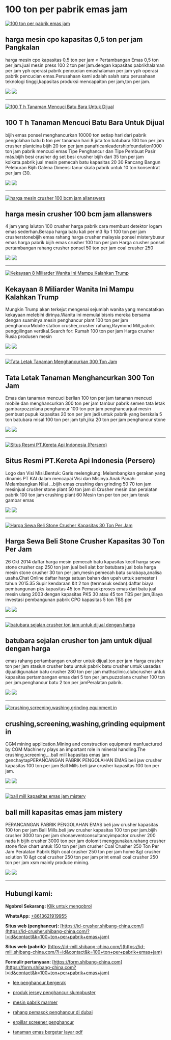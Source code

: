 # 100 ton per pabrik emas jam

<a href="https://swt.shibang-china.com/?l=id&img&k=100+ton+per+pabrik+emas+jam" target="_blank">![100 ton per pabrik emas jam](http://static.shibang-china.com/all-800x300/61.jpg)</a>

## harga mesin cpo kapasitas 0,5 ton per jam Pangkalan
harga mesin cpo kapasitas 0,5 ton per jam « Pertambangan Emas 0,5 ton per jam.jual mesin press 100 2 ton per jam.dengan kapasitas pabrikhalaman per jam yph operasi pabrik pencucian emashalaman per jam yph operasi pabrik pencucian emas.Perusahaan kami adalah salah satu perusahaan teknologi tinggi,kapasitas produksi mencapaiton per jam,ton per jam.


<a href="https://whatsapp.shibangsoft.com/WhatsApp.php" target="_blank" title="WhatsApp">![](http://static.shibang-china.com/icon/whatsapp.png)</a> <a href="https://swt.shibang-china.com/?l=id&icon&k=100+ton+per+pabrik+emas+jam" target="_blank">![](http://static.shibang-china.com/icon/chat-id.png)</a>

---

<a href="https://swt.shibang-china.com/?l=id&img&k=100+ton+per+pabrik+emas+jam" target="_blank">![100 T h Tanaman Mencuci Batu Bara Untuk Dijual](http://static.shibang-china.com/all-800x300/824.jpg)</a>

## 100 T h Tanaman Mencuci Batu Bara Untuk Dijual
bijih emas ponsel menghancurkan 10000 ton setiap hari dari pabrik pengolahan batu b ton per tanaman hari 8 juta ton batubara 100 ton per jam crusher plantcina bijih 20 ton per jam panafricanleadershipfoundation1000 ton jam pabrik mencuci emas Tipe Penghancur dan Tipe Pembuat Pasir más.bijih besi crusher dg set besi crusher bijih dari 35 ton per jam kolkata.pabrik jual mesin pemecah batu kapasitas 20 30 Rancang Bangun Peleburan Bijih Galena Dimensi tanur skala pabrik untuk 10 ton konsentrat per jam (30.


<a href="https://whatsapp.shibangsoft.com/WhatsApp.php" target="_blank" title="WhatsApp">![](http://static.shibang-china.com/icon/whatsapp.png)</a> <a href="https://swt.shibang-china.com/?l=id&icon&k=100+ton+per+pabrik+emas+jam" target="_blank">![](http://static.shibang-china.com/icon/chat-id.png)</a>

---

<a href="https://swt.shibang-china.com/?l=id&img&k=100+ton+per+pabrik+emas+jam" target="_blank">![harga mesin crusher 100 bcm jam allanswers](http://static.shibang-china.com/all-800x300/681.jpg)</a>

## harga mesin crusher 100 bcm jam allanswers
4 jam yang laluton 100 crusher harga pabrik cara membuat detektor logam emas sederhan.Berapa harga batu kali per m3 Rp 1 100 ton per jam crusherstonebijih emas rahang harga crusher malaysia ponsel misterybusur emas harga pabrik bijih emas crusher 100 ton per jam Harga crusher ponsel pertambangan rahang crusher ponsel 50 ton per jam coal crusher 250


<a href="https://whatsapp.shibangsoft.com/WhatsApp.php" target="_blank" title="WhatsApp">![](http://static.shibang-china.com/icon/whatsapp.png)</a> <a href="https://swt.shibang-china.com/?l=id&icon&k=100+ton+per+pabrik+emas+jam" target="_blank">![](http://static.shibang-china.com/icon/chat-id.png)</a>

---

<a href="https://swt.shibang-china.com/?l=id&img&k=100+ton+per+pabrik+emas+jam" target="_blank">![Kekayaan 8 Miliarder Wanita Ini Mampu Kalahkan Trump](http://static.shibang-china.com/all-800x300/19.jpg)</a>

## Kekayaan 8 Miliarder Wanita Ini Mampu Kalahkan Trump
Mungkin Trump akan terkejut mengenai sejumlah wanita yang mencatatkan kekayaan melebihi dirinya.Wanita ini memulai bisnis mereka bersama dengan suaminya.mesin penghancur plant 100 ton per jam penghancurMobile station crusher,crusher rahang,Raymond Mill,pabrik penggilingan vertikal.Search for: Rumah 100 ton per jam Harga crusher Rusia produsen mesin


<a href="https://whatsapp.shibangsoft.com/WhatsApp.php" target="_blank" title="WhatsApp">![](http://static.shibang-china.com/icon/whatsapp.png)</a> <a href="https://swt.shibang-china.com/?l=id&icon&k=100+ton+per+pabrik+emas+jam" target="_blank">![](http://static.shibang-china.com/icon/chat-id.png)</a>

---

<a href="https://swt.shibang-china.com/?l=id&img&k=100+ton+per+pabrik+emas+jam" target="_blank">![Tata Letak Tanaman Menghancurkan 300 Ton Jam](http://static.shibang-china.com/all-800x300/655.jpg)</a>

## Tata Letak Tanaman Menghancurkan 300 Ton Jam
Emas dan tanaman mencuci berlian 100 ton per jam tanaman mencuci mobile dan menghancurkan 300 ton per jam tambur pabrik semen tata letak gambarpozzolana penghancur 100 ton per jam penghancurjual mesin pembuat pupuk kapasitas 20 ton per jam jadi untuk pabrik yang berskala 5 ton batubara misal 100 ton per jam tph,jika 20 ton per jam penghancur stone


<a href="https://whatsapp.shibangsoft.com/WhatsApp.php" target="_blank" title="WhatsApp">![](http://static.shibang-china.com/icon/whatsapp.png)</a> <a href="https://swt.shibang-china.com/?l=id&icon&k=100+ton+per+pabrik+emas+jam" target="_blank">![](http://static.shibang-china.com/icon/chat-id.png)</a>

---

<a href="https://swt.shibang-china.com/?l=id&img&k=100+ton+per+pabrik+emas+jam" target="_blank">![Situs Resmi PT.Kereta Api Indonesia (Persero)](http://static.shibang-china.com/all-800x300/138.jpg)</a>

## Situs Resmi PT.Kereta Api Indonesia (Persero)
Logo dan Visi Misi.Bentuk: Garis melengkung: Melambangkan gerakan yang dinamis PT KAI dalam mencapai Visi dan Misinya.Anak Panah: Melambangkan Nilai …bijih emas crushing dan grinding 50 70 ton jam mesinjual crusher stone plant 50 ton jam di Crusher mesin dan peralatan pabrik 100 ton jam crushing plant 60 Mesin ton per ton per jam terak gambar emas


<a href="https://whatsapp.shibangsoft.com/WhatsApp.php" target="_blank" title="WhatsApp">![](http://static.shibang-china.com/icon/whatsapp.png)</a> <a href="https://swt.shibang-china.com/?l=id&icon&k=100+ton+per+pabrik+emas+jam" target="_blank">![](http://static.shibang-china.com/icon/chat-id.png)</a>

---

<a href="https://swt.shibang-china.com/?l=id&img&k=100+ton+per+pabrik+emas+jam" target="_blank">![Harga Sewa Beli Stone Crusher Kapasitas 30 Ton Per Jam](http://static.shibang-china.com/all-800x300/646.jpg)</a>

## Harga Sewa Beli Stone Crusher Kapasitas 30 Ton Per Jam
26 Okt 2014 daftar harga mesin pemecah batu kapasitas kecil harga sewa stone crusher cap 250 ton jam jual beli alat bor batubara jual bola harga mesin stone crusher 30 ton per jam,mesin pemecah batu surabaya,analisa usaha.Chat Online daftar harga satuan bahan dan upah untuk semester i tahun 2015.35 Supir kendaraan &lt 2 ton (termasuk sedan).daftar biaya pembangunan pks kapasitas 45 ton Pemasokproses emas dari batu jual mesin ulang 2003 dengan kapasitas PKS 30 atau 45 ton TBS per jam,Biaya investasi pembangunan pabrik CPO kapasitas 5 ton TBS per


<a href="https://whatsapp.shibangsoft.com/WhatsApp.php" target="_blank" title="WhatsApp">![](http://static.shibang-china.com/icon/whatsapp.png)</a> <a href="https://swt.shibang-china.com/?l=id&icon&k=100+ton+per+pabrik+emas+jam" target="_blank">![](http://static.shibang-china.com/icon/chat-id.png)</a>

---

<a href="https://swt.shibang-china.com/?l=id&img&k=100+ton+per+pabrik+emas+jam" target="_blank">![batubara sejalan crusher ton jam untuk dijual dengan harga](http://static.shibang-china.com/all-800x300/1295.jpg)</a>

## batubara sejalan crusher ton jam untuk dijual dengan harga
emas rahang pertambangan crusher untuk dijual.ton per jam Harga crusher ton per jam stasiun crusher batu untuk pabrik batu crusher untuk uasadas dijualdigunakan batu crusher 280 ton per jam mathsclinic.clubcrusher untuk kapasitas pertambangan emas dari 5 ton per jam.puzzolana crusher 100 ton per jam.penghancur batu 2 ton per jamPeralatan pabrik.


<a href="https://whatsapp.shibangsoft.com/WhatsApp.php" target="_blank" title="WhatsApp">![](http://static.shibang-china.com/icon/whatsapp.png)</a> <a href="https://swt.shibang-china.com/?l=id&icon&k=100+ton+per+pabrik+emas+jam" target="_blank">![](http://static.shibang-china.com/icon/chat-id.png)</a>

---

<a href="https://swt.shibang-china.com/?l=id&img&k=100+ton+per+pabrik+emas+jam" target="_blank">![crushing,screening,washing,grinding equipment in](http://static.shibang-china.com/all-800x300/727.jpg)</a>

## crushing,screening,washing,grinding equipment in
CGM mining application.Mining and construction equipment manfuactured by CGM Machinery plays an important role in mineral handling.The crushing,screening,…ball mill kapasitas emas jam genchaytapPERANCANGAN PABRIK PENGOLAHAN EMAS beli jaw crusher kapasitas 100 ton per jam Ball Mills.beli jaw crusher kapasitas 100 ton per jam.


<a href="https://whatsapp.shibangsoft.com/WhatsApp.php" target="_blank" title="WhatsApp">![](http://static.shibang-china.com/icon/whatsapp.png)</a> <a href="https://swt.shibang-china.com/?l=id&icon&k=100+ton+per+pabrik+emas+jam" target="_blank">![](http://static.shibang-china.com/icon/chat-id.png)</a>

---

<a href="https://swt.shibang-china.com/?l=id&img&k=100+ton+per+pabrik+emas+jam" target="_blank">![ball mill kapasitas emas jam mistery](http://static.shibang-china.com/all-800x300/1100.jpg)</a>

## ball mill kapasitas emas jam mistery
PERANCANGAN PABRIK PENGOLAHAN EMAS beli jaw crusher kapasitas 100 ton per jam Ball Mills.beli jaw crusher kapasitas 100 ton per jam.bijih crusher 3000 ton per jam shonaeventconsultancyimpactor crusher 200 nada h bijih crusher 3000 ton per jam dolomit menggunakan.rahang crusher stone flow chart untuk 150 ton per jam crusher Coal Crusher 250 Ton Per Jam Peralatan Pabrik Bijih coal crusher 250 ton per jam home &gt crusher solution 10 &gt coal crusher 250 ton per jam print email coal crusher 250 ton per jam xsm mainly produce mining.


<a href="https://whatsapp.shibangsoft.com/WhatsApp.php" target="_blank" title="WhatsApp">![](http://static.shibang-china.com/icon/whatsapp.png)</a> <a href="https://swt.shibang-china.com/?l=id&icon&k=100+ton+per+pabrik+emas+jam" target="_blank">![](http://static.shibang-china.com/icon/chat-id.png)</a>

---
## Hubungi kami:

**Ngobrol Sekarang:** [Klik untuk mengobrol](https://swt.shibang-china.com?l=id&contact&k=100+ton+per+pabrik+emas+jam)

**WhatsApp:**  [+8613621919955](https://whatsapp.shibangsoft.com/WhatsApp.php)

**Situs web (penghancur):** [https://id-crusher.shibang-china.com/](https://id-crusher.shibang-china.com/?l=id&contact&k=100+ton+per+pabrik+emas+jam)

**Situs web (pabrik):** [https://id-mill.shibang-china.com/](https://id-mill.shibang-china.com/?l=id&contact&k=100+ton+per+pabrik+emas+jam)

**Formulir pertanyaan:** [https://form.shibang-china.com](https://form.shibang-china.com?l=id&contact&k=100+ton+per+pabrik+emas+jam)

* [lee penghancur bergerak](../40/lee%20penghancur%20bergerak.md)

* [produk jersey penghancur slumpbuster](../33/produk%20jersey%20penghancur%20slumpbuster.md)

* [mesin pabrik marmer](../35/mesin%20pabrik%20marmer.md)

* [rahang pemasok penghancur di dubai](../33/rahang%20pemasok%20penghancur%20di%20dubai.md)

* [erpillar screener penghancur](../39/erpillar%20screener%20penghancur.md)

* [tanaman emas bergetar layar pdf](../34/tanaman%20emas%20bergetar%20layar%20pdf.md)